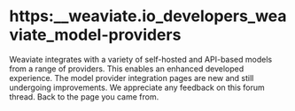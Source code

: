 # https:\_\_weaviate.io_developers_weaviate_model-providers

Weaviate integrates with a variety of self-hosted and API-based models from a range of providers. This enables an enhanced developed experience. The model provider integration pages are new and still undergoing improvements. We appreciate any feedback on this forum thread. Back to the page you came from.
